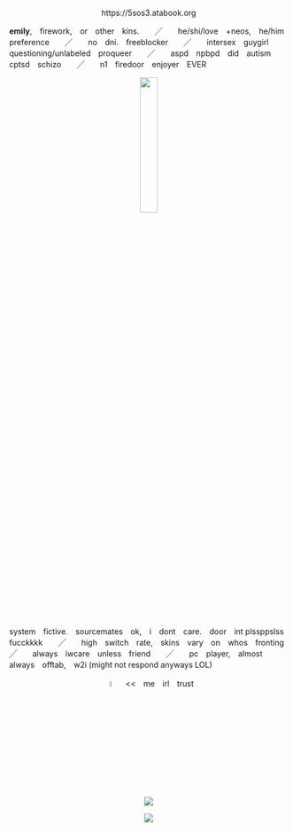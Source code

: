 <p align="center">
https://5sos3.atabook.org
</p>


    
**emily**,　firework,　or　other　kins.　　╱　　he/shi/love　+neos,　he/him　preference　　╱　　no　dni.　freeblocker　　╱　　intersex　guygirl　questioning/unlabeled　proqueer　　╱　　aspd　npbpd　did　autism　cptsd　schizo　　╱　　n1　firedoor　enjoyer　EVER

<p align="center">
<img src="https://files.catbox.moe/s5m9k7.jpeg" width="25%" height="25%">
</p>

system　fictive.　sourcemates　ok,　i　dont　care.　door　int  plssppslss  fucckkkk　　╱　　high　switch　rate,　skins　vary　on　whos　fronting　　╱　　always　iwcare　unless　friend　　╱　　pc　player,　almost always　offtab,　w2i  (might not respond anyways LOL)
<p align="center">
<img src="https://files.catbox.moe/eptjac.png" width="5%" height="5%">　<<　me　irl　trust
<p align="center">


   
<img src="https://komarev.com/ghpvc/?username=beansshow&label=friends&color=e31e2e">
<p align="center">
<img src="https://hit.yhype.me/github/profile?account_id=168690679"> 
</p>
